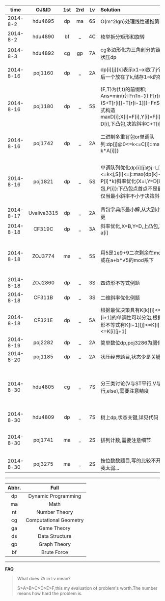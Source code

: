 |**time**|**OJ&ID**|**1st**|**2rd**|**Lv**|**Solution**|**Error**|
|---|:---:|:---:|:---:|:---:|:---|---|
|2014-8-2|hdu4695|dp|ma|6S|O(m^2lgn)处理线性递推第n项|
|2014-8-2|hdu4890|bf|_|4C|枚举拆分矩形和旋转|旋转对应没有处理|
|2014-8-3|hdu4892|cg|gp|7A|cg多边形化为三角剖分的链,图上状压dp|
|2014-8-16|poj1160|dp|_|2A|dp[i][j][k]表示x1~xi放了j个点,最后一个放在了k,储存1~k的答案|没看空间只有10M,MLE*1|
|2014-8-16|poj1180|dp|_|5S|{F,T}为{f,t}的前缀和; Ans=min{r}::FnTn-∑{ F[r[i-1]]\*(S+T[r[i]]-T[r[i-1]])-FnS };对和式构造maxD[i];X[i]=F[i],Y[i]=F[i]T[i]-D[i],下凸包,决策斜率C+T[i]|
|2014-8-16|poj1742|dp|_|2A|二进制多重背包or单调队列:dp[j]@0<=k<=C[i]::max{dp[j-k*A[i]]}|卡常,二进制WAonC++单调TLEonG++|
|2014-8-16|poj1821|dp|_|5S|单调队列优化dp[i][j]@j-L[i]<=k<j,S[i]<=j::max{dp[k]-P[i]*k}斜率优化{X=i,Y=D[i],下凸包,P[i]}:下凸包点首点不是最优解仅当最小斜率不小于决策斜率.}|维护下凸包时由于范围限制去点需要还原被删掉的点;下标写错|
|2014-8-17|Uvalive3315|dp|_|2A|背包字典序最小解,从大到小能更则更|题目中sol的s应为小写|
|2014-8-18|CF319C|dp|_|3A|斜率优化,X=B,Y=D,上凸包,决策-a[i]|
|2014-8-18|ZOJ3774|ma|_|5S|用5是1e9+9二次剩余在mod系下,或在a+b*√5的mod系下|hdu4959是非二次剩余,但没有ac,找ac的也对拍不出错TAT|
|2014-8-18|ZOJ2860|dp|_|3S|四边形不等式例题||
|2014-8-18|CF311B|dp|_|3S|二维斜率优化例题|(初始化+LL)1WA|
|2014-8-18|CF321E|dp|_|5A|根据最优决策具有K[k][i]<=K[k][i+1]的单调性可以分治,根据四边形不等式有K[i-1][j]<=K[i][j]<=K[i][j+1]|看了报告sigh...|
|2014-8-19|poj2282|dp|_|2A|简单数位dp,poj3286为弱化版本||
|2014-8-20|poj1185|dp|_|2A|状压经典题目,状态少是关键,60||
|2014-8-30|hdu4805|cg|_|7S|分三类讨论(V与ST平行,V与ABC平行,else),需要注意精度|在判断点是否在三角形(两点)间的时候不应画蛇添足的判断是否共面(线)|
|2014-8-30|hdu4809|dp|_|7S|树上dp,状态关键,详见代码||
|2014-8-30|poj1741|ma|_|2S|排列计数,需要注意细节|1WA后看了discuss,对长度和首位的处理|
|2014-8-30|poj3275|ma|_|2S|按位数数题目,写的比较不开心,是我太弱...||
___
|**Abbr.**|**Full**|
|:---:|:---:|
|dp|Dynamic Programming|
|ma|Math|
|nt|Number Theory|
|cg|Computational Geometry|
|ga|Game Theory|
|ds|Data Structure|
|gp|Graph Theory|
|bf|Brute Force|
___
**FAQ**

> What does 7A in Lv mean?
> 
> S>A>B>C>D>E>F,this my evaluation of problem's worth.The number means how hard the problem is.
